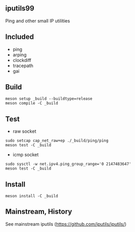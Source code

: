 iputils99
---------

Ping and other small IP utilities

Included
--------
- ping
- arping
- clockdiff
- tracepath
- gai

Build
-----
```
meson setup _build --buildtype=release
meson compile -C _build
```

Test
----
- raw socket
```
sudo setcap cap_net_raw+ep ./_build/ping/ping
meson test -C _build
```

- icmp socket
```
sudo sysctl -w net.ipv4.ping_group_range='0 2147483647'
meson test -C _build
```

Install
-------
```
meson install -C _build
```

Mainstream, History
-------------------
See mainstream iputils (https://github.com/iputils/iputils/)

